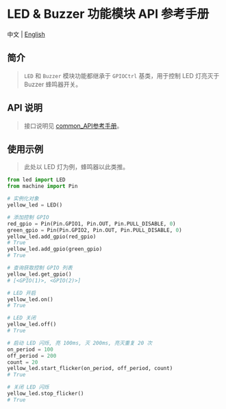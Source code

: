 # LED & Buzzer 功能模块 API 参考手册

中文 | [English](../en/led&buzzer_API_Reference.md)

## 简介

> `LED` 和 `Buzzer` 模块功能都继承于 `GPIOCtrl` 基类，用于控制 LED 灯亮灭于 Buzzer 蜂鸣器开关。

## API 说明

> 接口说明见 [common_API参考手册](./common_API参考手册.md#GPIOCtrl)。

## 使用示例

> 此处以 LED 灯为例，蜂鸣器以此类推。

```python
from led import LED
from machine import Pin

# 实例化对象
yellow_led = LED()

# 添加控制 GPIO
red_gpio = Pin(Pin.GPIO1, Pin.OUT, Pin.PULL_DISABLE, 0)
green_gpio = Pin(Pin.GPIO2, Pin.OUT, Pin.PULL_DISABLE, 0)
yellow_led.add_gpio(red_gpio)
# True
yellow_led.add_gpio(green_gpio)
# True

# 查询获取控制 GPIO 列表
yellow_led.get_gpio()
# [<GPIO(1)>, <GPIO(2)>]

# LED 开启
yellow_led.on()
# True

# LED 关闭
yellow_led.off()
# True

# 启动 LED 闪烁, 亮 100ms, 灭 200ms, 亮灭重复 20 次
on_period = 100
off_period = 200
count = 20
yellow_led.start_flicker(on_period, off_period, count)
# True

# 关闭 LED 闪烁
yellow_led.stop_flicker()
# True
```
